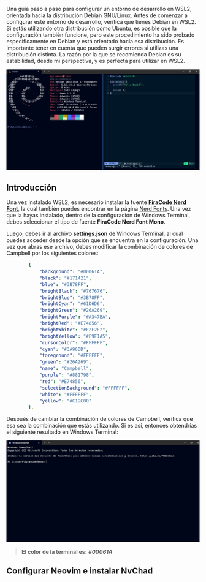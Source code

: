 Una guía paso a paso para configurar un entorno de desarrollo en WSL2, orientada hacia la distribución Debian GNU/Linux. Antes de comenzar a configurar este entorno de desarrollo, verifica que tienes Debian en WSL2. Si estás utilizando otra distribución como Ubuntu, es posible que la configuración también funcione, pero este procedimiento ha sido probado específicamente en Debian y está orientado hacia esa distribución. Es importante tener en cuenta que pueden surgir errores si utilizas una distribución distinta. La razón por la que se recomienda Debian es su estabilidad, desde mi perspectiva, y es perfecta para utilizar en WSL2.

![my-terminal](/assets/img/entorno-wsl2/my-terminal.jpeg)

## Introducción 
Una vez instalado WSL2, es necesario instalar la fuente **[FiraCode Nerd Font](https://github.com/ryanoasis/nerd-fonts/releases/download/v3.1.1/FiraCode.zip)**, la cual también puedes encontrar en la página [Nerd Fonts](https://www.nerdfonts.com/). Una vez que la hayas instalado, dentro de la configuración de Windows Terminal, debes seleccionar el tipo de fuente **FiraCode Nerd Font Mono**.

Luego, debes ir al archivo **settings.json** de Windows Terminal, al cual puedes acceder desde la opción que se encuentra en la configuración. Una vez que abras ese archivo, debes modificar la combinación de colores de Campbell por los siguientes colores:

```yml
        {
            "background": "#00061A",
            "black": "#171421",
            "blue": "#3B78FF",
            "brightBlack": "#767676",
            "brightBlue": "#3B78FF",
            "brightCyan": "#61D6D6",
            "brightGreen": "#26A269",
            "brightPurple": "#A347BA",
            "brightRed": "#E74856",
            "brightWhite": "#F2F2F2",
            "brightYellow": "#F9F1A5",
            "cursorColor": "#FFFFFF",
            "cyan": "#3A96DD",
            "foreground": "#FFFFFF",
            "green": "#26A269",
            "name": "Campbell",
            "purple": "#881798",
            "red": "#E74856",
            "selectionBackground": "#FFFFFF",
            "white": "#FFFFFF",
            "yellow": "#C19C00"
        },
```

Después de cambiar la combinación de colores de Campbell, verifica que esa sea la combinación que estás utilizando. Si es así, entonces obtendrías el siguiente resultado en Windows Terminal:

![pwsh-terminal](/assets/img/entorno-wsl2/pwsh-terminal.jpeg)

> **El color de la terminal es:** ***#00061A***

## Configurar Neovim e instalar NvChad
